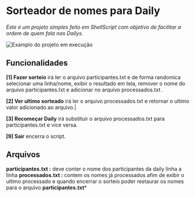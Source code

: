 # Sorteador de nomes para Daily
*Este é um projeto simples feito em ShellScript com objetivo de facilitar a ordem de quem fala nas Dailys.* 

![Examplo do projeto em execução ](https://i.imgur.com/i4gTCpe.jpeg)

## Funcionalidades
**[1] Fazer sorteio**
 irá ler o arquivo participantes.txt e de forma randomica selecionar uma linha/nome, exibir o resultado em tela, remover o nome do arquivo participantes.txt e adicionar no arquivo processados.txt . 

**[2] Ver ultimo sorteado**
 irá ler o arquivo processados.txt e retornar o ultimo valor adicionado ao arquivo.|

**[3] Recomeçar Daily**
 irá substituir o arquivo processados.txt para participantes.txt  e vice versa. 

**[9] Sair**
 encerra o script.

## Arquivos 
**participantes.txt :** deve conter o nome dos participantes da daily linha a linha
**processados.txt :** contem os nomes já processados afim de exibir o ultimo processado e quando encerrar o sorteio poder restaurar os nomes para o arquivo **participantes.txt***
